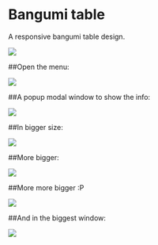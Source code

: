 # Bangumi table
A responsive bangumi table design.

![](https://github.com/0q0/bangumi-table/blob/master/readme_image/size_s.png)

##Open the menu:

![](https://github.com/0q0/bangumi-table/blob/master/readme_image/size_s_menu.png)

##A popup modal window to show the info:

![](https://github.com/0q0/bangumi-table/blob/master/readme_image/size_s_pop.png)

##In bigger size:

![](https://github.com/0q0/bangumi-table/blob/master/readme_image/size_m.png)

##More bigger:

![](https://github.com/0q0/bangumi-table/blob/master/readme_image/size_l.png)

##More more bigger :P

![](https://github.com/0q0/bangumi-table/blob/master/readme_image/size_xl.png)

##And in the biggest window:

![](https://github.com/0q0/bangumi-table/blob/master/readme_image/size_xxl.png)
